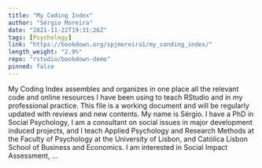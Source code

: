 ```yaml
---
title: "My Coding Index"
author: "Sérgio Moreira"
date: "2021-11-22T19:31:26Z"
tags: [Psychology]
link: "https://bookdown.org/spjmoreira1/my_conding_index/"
length_weight: "2.9%"
repo: "rstudio/bookdown-demo"
pinned: false
---
```


My Coding Index assembles and organizes in one place all the relevant code and online resources I have been using to teach RStudio and in my professional practice. This file is a working document and will be regularly updated with reviews and new contents. My name is Sérgio. I have a PhD in Social Psychology, I am a consultant on social issues in major development induced projects, and I teach Applied Psychology and Research Methods at the Faculty of Psychology at the University of Lisbon, and Católica Lisbon School of Business and Economics. I am interested in Social Impact Assessment, ...
